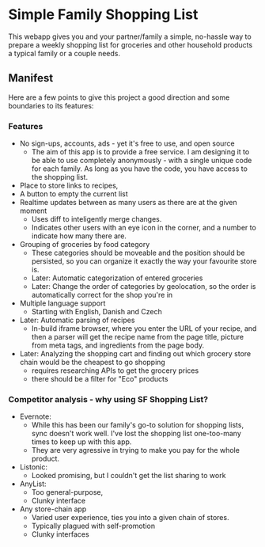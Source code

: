 # Simple Family Shopping List
This webapp gives you and your partner/family a simple, no-hassle way to prepare a weekly shopping list for groceries and other household products a typical family or a couple needs.

## Manifest
Here are a few points to give this project a good direction and some boundaries to its features:

### Features
- No sign-ups, accounts, ads - yet it's free to use, and open source
  - The aim of this app is to provide a free service. I am designing it to be able to use completely anonymously - with a single unique code for each family. As long as you have the code, you have access to the shopping list.
- Place to store links to recipes,
- A button to empty the current list
- Realtime updates between as many users as there are at the given moment
  - Uses diff to inteligently merge changes.
  - Indicates other users with an eye icon in the corner, and a number to indicate how many there are.
- Grouping of groceries by food category
  - These categories should be moveable and the position should be persisted, so you can organize it exactly the way your favourite store is.
  - Later: Automatic categorization of entered groceries
  - Later: Change the order of categories by geolocation, so the order is automatically correct for the shop you're in
- Multiple language support
  - Starting with English, Danish and Czech
- Later: Automatic parsing of recipes
  - In-build iframe browser, where you enter the URL of your recipe, and then a parser will get the recipe name from the page title, picture from meta tags, and ingredients from the page body.
- Later: Analyzing the shopping cart and finding out which grocery store chain would be the cheapest to go shopping
  - requires researching APIs to get the grocery prices
  - there should be a filter for "Eco" products

### Competitor analysis - why using SF Shopping List?
- Evernote:
  - While this has been our family's go-to solution for shopping lists, sync doesn't work well. I've lost the shopping list one-too-many times to keep up with this app.
  - They are very agressive in trying to make you pay for the whole product.
- Listonic:
  - Looked promising, but I couldn't get the list sharing to work
- AnyList:
  - Too general-purpose,
  - Clunky interface
- Any store-chain app
  - Varied user experience, ties you into a given chain of stores.
  - Typically plagued with self-promotion
  - Clunky interfaces
